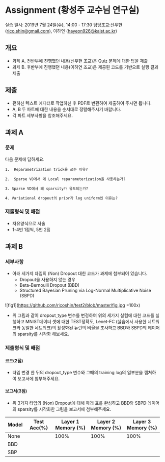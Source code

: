 # Assignment (황성주 교수님 연구실)

실습 일시: 2019년 7월 24일(수), 14:00 - 17:30
담당조교:신우현 (rico.shin@gmail.com), 이하연 (hayeon926@kaist.ac.kr)

## 개요
* 과제 A. 전반부에 진행했던 내용(신우현 조교)은 Quiz 문제에 대한 답을 제출 
* 과제 B. 후반부에 진행했던 내용(이하연 조교)은 제공된 코드를 기반으로 실행 결과 제출

## 제출

* 편하신 텍스트 에디터로 작업하신 후 PDF로 변환하여 제출하여 주시면 됩니다.
* A, B 두 파트에 대한 내용을 순서대로 정렬해주시기 바랍니다.
* 각 파트 세부사항을 참조해주세요. 

## 과제 A 
### 문제 
다음 문제에 답하세요.


	1.  Reparametrization trick을 쓰는 이유?
	
	2.  Sparse VD에서 왜 Local reparameterization을 사용하는가?
	
	3. Sparse VD에서 왜 sparsity가 유도되는가? 
	
	4. Variational dropout의 prior가 log uniform인 이유는?

### 제출형식 및 배점
* 자유양식으로 서술
* 1-4번 1점씩, 5번 2점 

## 과제 B
### 세부사항 
* 아래 세가지 타입의 (Non) Dropout 대한 코드가 과제에 첨부되어 있습니다.
	*	Dropout을 사용하지 않는 경우
	* Beta-Bernoulli Dropout (BBD)
	* Structured Bayesian Pruning via Log-Normal Multiplicative Noise (SBPD)

![fig1](https://github.com/ricoshin/test2/blob/master/fig.jpg =100x)
 
* 위 그림과 같이 dropout_type 변수를 변경하여 위의 세가지 실험에 대한 코드를 실행하고 MNIST데이터 셋에 대한 TEST정확도, Lenet-FC (실습에서 사용한 네트워크와 동일한 네트워크)의 활성화된 뉴런의 비율을 조사하고 BBD와 SBPD의 레이어의 sparsity를 시각화 해보세요. 

### 제출형식 및 배점

#### 코드(2점)
* 타입 변경 한 뒤의 dropout_type 변수와 그때의 training log의 일부분을 캡쳐하여 보고서에 첨부해주세요.
#### 보고서(3점) 
* 위 3가지 타입의 (Non) Dropout에 대해 아래 표를 완성하고 BBD와 SBPD 레이어의 sparsity를 시각화한 그림을 보고서에 첨부해주세요. 
  
| Model | Test Acc(%) | Layer 1 Memory (%) | Layer 2 Memory (%) | Layer 3 Memory (%) |
|-------|-------------|--------------------|--------------------|--------------------|
| None  |             | 100%               | 100%               | 100%               |
| BBD   |             |                    |                    |                    |
| SBP   |             |                    |                    |                    |
